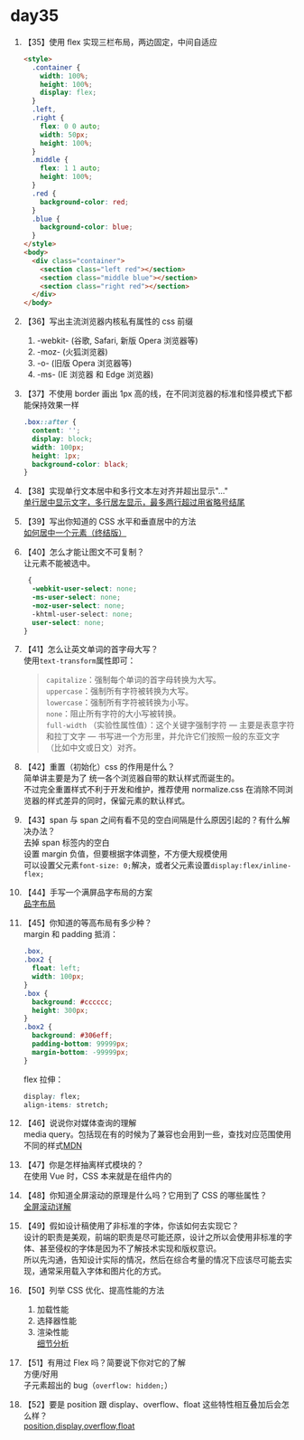 # day35

1. 【35】使用 flex 实现三栏布局，两边固定，中间自适应

   ```html
   <style>
     .container {
       width: 100%;
       height: 100%;
       display: flex;
     }
     .left,
     .right {
       flex: 0 0 auto;
       width: 50px;
       height: 100%;
     }
     .middle {
       flex: 1 1 auto;
       height: 100%;
     }
     .red {
       background-color: red;
     }
     .blue {
       background-color: blue;
     }
   </style>
   <body>
     <div class="container">
       <section class="left red"></section>
       <section class="middle blue"></section>
       <section class="right red"></section>
     </div>
   </body>
   ```

2. 【36】写出主流浏览器内核私有属性的 css 前缀

   1. -webkit- (谷歌, Safari, 新版 Opera 浏览器等)
   2. -moz- (火狐浏览器)
   3. -o- (旧版 Opera 浏览器等)
   4. -ms- (IE 浏览器 和 Edge 浏览器)

3. 【37】不使用 border 画出 1px 高的线，在不同浏览器的标准和怪异模式下都能保持效果一样

   ```css
   .box::after {
     content: '';
     display: block;
     width: 100px;
     height: 1px;
     background-color: black;
   }
   ```

4. 【38】实现单行文本居中和多行文本左对齐并超出显示"..."  
   [单行居中显示文字，多行居左显示，最多两行超过用省略号结尾](https://github.com/chokcoco/iCSS/issues/50)

5. 【39】写出你知道的 CSS 水平和垂直居中的方法  
   [如何居中一个元素（终结版）](https://juejin.im/post/5bc3eb8bf265da0a8a6ad1ce#comment)

6. 【40】怎么才能让图文不可复制？  
   让元素不能被选中。

   ```css
    {
     -webkit-user-select: none;
     -ms-user-select: none;
     -moz-user-select: none;
     -khtml-user-select: none;
     user-select: none;
   }
   ```

7. 【41】怎么让英文单词的首字母大写？  
   使用`text-transform`属性即可：

   > `capitalize`：强制每个单词的首字母转换为大写。  
   >  `uppercase`：强制所有字符被转换为大写。  
   >  `lowercase`：强制所有字符被转换为小写。  
   >  `none`：阻止所有字符的大小写被转换。  
   >  `full-width` （实验性属性值）：这个关键字强制字符 — 主要是表意字符和拉丁文字 — 书写进一个方形里，并允许它们按照一般的东亚文字（比如中文或日文）对齐。

8. 【42】重置（初始化）css 的作用是什么？  
   简单讲主要是为了 统一各个浏览器自带的默认样式而诞生的。  
   不过完全重置样式不利于开发和维护，推荐使用 normalize.css 在消除不同浏览器的样式差异的同时，保留元素的默认样式。

9. 【43】span 与 span 之间有看不见的空白间隔是什么原因引起的？有什么解决办法？  
   去掉 span 标签内的空白  
   设置 margin 负值，但要根据字体调整，不方便大规模使用  
   可以设置父元素`font-size: 0;`解决，或者父元素设置`display:flex/inline-flex;`

10. 【44】手写一个满屏品字布局的方案  
    [品字布局](https://github.com/haizlin/fe-interview/issues/166)

11. 【45】你知道的等高布局有多少种？  
    margin 和 padding 抵消：

    ```css
    .box,
    .box2 {
      float: left;
      width: 100px;
    }
    .box {
      background: #cccccc;
      height: 300px;
    }
    .box2 {
      background: #306eff;
      padding-bottom: 99999px;
      margin-bottom: -99999px;
    }
    ```

    flex 拉伸：

    ```css
    display: flex;
    align-items: stretch;
    ```

12. 【46】说说你对媒体查询的理解  
    media query。包括现在有的时候为了兼容也会用到一些，查找对应范围使用不同的样式[MDN](https://developer.mozilla.org/zh-CN/docs/Web/Guide/CSS/Media_queries)

13. 【47】你是怎样抽离样式模块的？  
    在使用 Vue 时，CSS 本来就是在组件内的

14. 【48】你知道全屏滚动的原理是什么吗？它用到了 CSS 的哪些属性？  
    [全屏滚动详解](https://github.com/haizlin/fe-interview/issues/182#issuecomment-535862179)

15. 【49】假如设计稿使用了非标准的字体，你该如何去实现它？  
    设计的职责是美观，前端的职责是尽可能还原，设计之所以会使用非标准的字体、甚至侵权的字体是因为不了解技术实现和版权意识。  
    所以先沟通，告知设计实际的情况，然后在综合考量的情况下应该尽可能去实现，通常采用载入字体和图片化的方式。

16. 【50】列举 CSS 优化、提高性能的方法

    1. 加载性能
    2. 选择器性能
    3. 渲染性能  
       [细节分析](https://github.com/haizlin/fe-interview/issues/190#issuecomment-498898709)

17. 【51】有用过 Flex 吗？简要说下你对它的了解  
    方便/好用  
    子元素超出的 bug（`overflow: hidden;`）

18. 【52】要是 position 跟 display、overflow、float 这些特性相互叠加后会怎么样？  
    [position,display,overflow,float](https://www.cnblogs.com/jiangtuzi/p/4128962.html)
